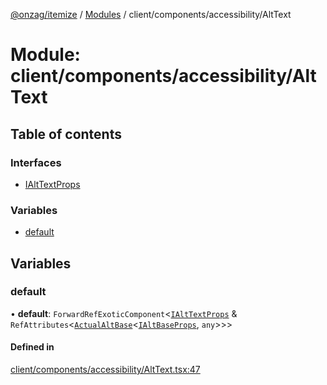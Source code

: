 [@onzag/itemize](../README.md) / [Modules](../modules.md) / client/components/accessibility/AltText

# Module: client/components/accessibility/AltText

## Table of contents

### Interfaces

- [IAltTextProps](../interfaces/client_components_accessibility_AltText.IAltTextProps.md)

### Variables

- [default](client_components_accessibility_AltText.md#default)

## Variables

### default

• **default**: `ForwardRefExoticComponent`<[`IAltTextProps`](../interfaces/client_components_accessibility_AltText.IAltTextProps.md) & `RefAttributes`<[`ActualAltBase`](../classes/client_components_accessibility_AltReactioner.ActualAltBase.md)<[`IAltBaseProps`](../interfaces/client_components_accessibility_AltReactioner.IAltBaseProps.md), `any`\>\>\>

#### Defined in

[client/components/accessibility/AltText.tsx:47](https://github.com/onzag/itemize/blob/a24376ed/client/components/accessibility/AltText.tsx#L47)
